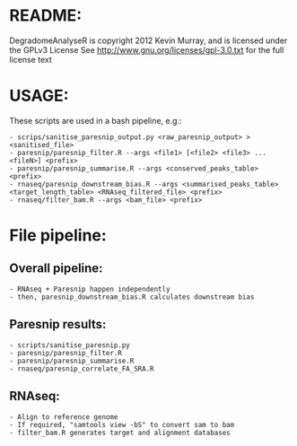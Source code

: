 README:
=======

DegradomeAnalyseR is copyright 2012 Kevin Murray, and is licensed under the GPLv3 License
See http://www.gnu.org/licenses/gpl-3.0.txt for the full license text


USAGE:
======
These scripts are used in a bash pipeline, e.g.:

    - scrips/sanitise_paresnip_output.py <raw_paresnip_output> > <sanitised_file>
    - paresnip/paresnip_filter.R --args <file1> [<file2> <file3> ... <fileN>] <prefix>
    - paresnip/paresnip_summarise.R --args <conserved_peaks_table> <prefix>
    - rnaseq/paresnip_downstream_bias.R --args <summarised_peaks_table> <target_length_table> <RNAseq_filtered_file> <prefix>
    - rnaseq/filter_bam.R --args <bam_file> <prefix>

File pipeline:
==============

Overall pipeline:
-----------------
    - RNAseq + Paresnip happen independently
    - then, paresnip_downstream_bias.R calculates downstream bias

Paresnip results:
-----------------
    - scripts/sanitise_paresnip.py
    - paresnip/paresnip_filter.R
    - paresnip/paresnip_summarise.R
    - rnaseq/paresnip_correlate_FA_SRA.R

RNAseq:
-------
    - Align to reference genome
    - If required, "samtools view -bS" to convert sam to bam
    - filter_bam.R generates target and alignment databases


